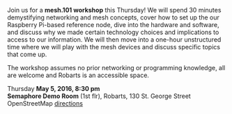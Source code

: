 Join us for a **mesh.101 workshop** this Thursday! We will spend 30 minutes demystifying networking and mesh concepts, cover how to set up the our Raspberry Pi-based reference node, dive into the hardware and software, and discuss why we made certain technology choices and implications to access to our information. We will then move into a one-hour unstructured time where we will play with the mesh devices and discuss specific topics that come up.

The workshop assumes no prior networking or programming knowledge, all are welcome and Robarts is an accessible space.

Thursday **May 5, 2016, 8:30 pm**  
**Semaphore Demo Room** (1st flr), Robarts, 130 St. George Street  
OpenStreetMap [directions](http://osm.org/go/ZX6Bw_XP--?m=&way=7991747)

